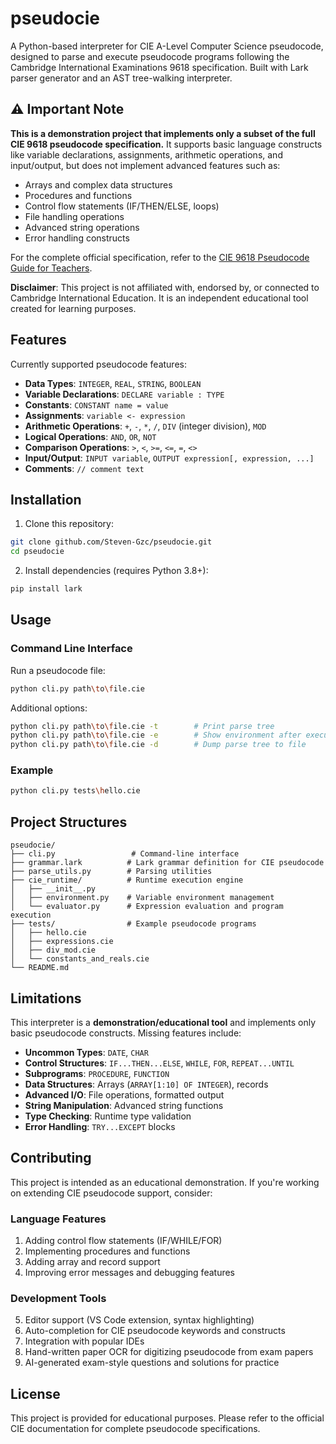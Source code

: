 # pseudocie

A Python-based interpreter for CIE A-Level Computer Science pseudocode, designed to parse and execute pseudocode programs following the Cambridge International Examinations 9618 specification. Built with Lark parser generator and an AST tree-walking interpreter.

## ⚠️ Important Note

**This is a demonstration project that implements only a subset of the full CIE 9618 pseudocode specification.** It supports basic language constructs like variable declarations, assignments, arithmetic operations, and input/output, but does not implement advanced features such as:

- Arrays and complex data structures
- Procedures and functions
- Control flow statements (IF/THEN/ELSE, loops)
- File handling operations
- Advanced string operations
- Error handling constructs

For the complete official specification, refer to the [CIE 9618 Pseudocode Guide for Teachers](697401-2026-pseudocode-guide-for-teachers.pdf).

**Disclaimer**: This project is not affiliated with, endorsed by, or connected to Cambridge International Education. It is an independent educational tool created for learning purposes.

## Features

Currently supported pseudocode features:

- **Data Types**: `INTEGER`, `REAL`, `STRING`, `BOOLEAN`
- **Variable Declarations**: `DECLARE variable : TYPE`
- **Constants**: `CONSTANT name = value`
- **Assignments**: `variable <- expression`
- **Arithmetic Operations**: `+`, `-`, `*`, `/`, `DIV` (integer division), `MOD`
- **Logical Operations**: `AND`, `OR`, `NOT`
- **Comparison Operations**: `>`, `<`, `>=`, `<=`, `=`, `<>`
- **Input/Output**: `INPUT variable`, `OUTPUT expression[, expression, ...]`
- **Comments**: `// comment text`

## Installation

1. Clone this repository:
```bash
git clone github.com/Steven-Gzc/pseudocie.git
cd pseudocie
```

2. Install dependencies (requires Python 3.8+):
```bash
pip install lark
```

## Usage

### Command Line Interface

Run a pseudocode file:
```bash
python cli.py path\to\file.cie
```

Additional options:
```bash
python cli.py path\to\file.cie -t        # Print parse tree
python cli.py path\to\file.cie -e        # Show environment after execution
python cli.py path\to\file.cie -d        # Dump parse tree to file
```

### Example

```bash
python cli.py tests\hello.cie
```

## Project Structures

```
pseudocie/
├── cli.py                 # Command-line interface
├── grammar.lark          # Lark grammar definition for CIE pseudocode
├── parse_utils.py        # Parsing utilities
├── cie_runtime/          # Runtime execution engine
│   ├── __init__.py
│   ├── environment.py    # Variable environment management
│   └── evaluator.py      # Expression evaluation and program execution
├── tests/                # Example pseudocode programs
│   ├── hello.cie
│   ├── expressions.cie
│   ├── div_mod.cie
│   └── constants_and_reals.cie
└── README.md
```

## Limitations

This interpreter is a **demonstration/educational tool** and implements only basic pseudocode constructs. Missing features include:

- **Uncommon Types**:  `DATE`, `CHAR`
- **Control Structures**: `IF...THEN...ELSE`, `WHILE`, `FOR`, `REPEAT...UNTIL`
- **Subprograms**: `PROCEDURE`, `FUNCTION`
- **Data Structures**: Arrays (`ARRAY[1:10] OF INTEGER`), records
- **Advanced I/O**: File operations, formatted output
- **String Manipulation**: Advanced string functions
- **Type Checking**: Runtime type validation
- **Error Handling**: `TRY...EXCEPT` blocks

## Contributing

This project is intended as an educational demonstration. If you're working on extending CIE pseudocode support, consider:

### Language Features
1. Adding control flow statements (IF/WHILE/FOR)
2. Implementing procedures and functions
3. Adding array and record support
4. Improving error messages and debugging features

### Development Tools
5. Editor support (VS Code extension, syntax highlighting)
6. Auto-completion for CIE pseudocode keywords and constructs
7. Integration with popular IDEs
8. Hand-written paper OCR for digitizing pseudocode from exam papers
9. AI-generated exam-style questions and solutions for practice

## License

This project is provided for educational purposes. Please refer to the official CIE documentation for complete pseudocode specifications.
